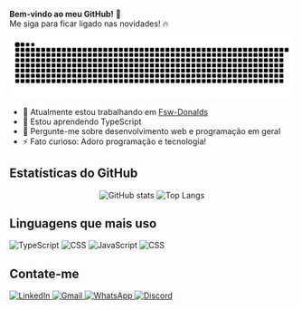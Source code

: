 **Bem-vindo ao meu GitHub!** 🚀  
Me siga para ficar ligado nas novidades! 🔥


<picture align="center">
  <source media="(prefers-color-scheme: dark)" srcset="https://raw.githubusercontent.com/edson710/edson710/output/github-contribution-grid-snake-dark.svg">
  <source media="(prefers-color-scheme: light)" srcset="https://raw.githubusercontent.com/edson710/edson710/output/github-contribution-grid-snake-dark.svg">
  <img align="center" alt="github contribution grid snake animation" src="https://raw.githubusercontent.com/edson710/edson710/output/github-contribution-grid-snake.svg">
</picture>



- 🔭 Atualmente estou trabalhando em [Fsw-Donalds](https://github.com/edson710/Fsw-Donalds)
- 🌱 Estou aprendendo TypeScript
- 💬 Pergunte-me sobre desenvolvimento web e programação em geral
- ⚡ Fato curioso: Adoro programação e tecnologia!

## Estatísticas do GitHub
<p align="center">
  <img src="https://github-readme-stats.vercel.app/api?username=edson710&show_icons=true&theme=tokyonight" alt="GitHub stats" width="46.5%"/>
  <img src="https://github-readme-stats.vercel.app/api/top-langs/?username=edson710&layout=compact&theme=tokyonight" alt="Top Langs" width="35.5%"/>
</p>

## Linguagens que mais uso
<p align="left">
  <img src="https://cdn.jsdelivr.net/gh/devicons/devicon/icons/typescript/typescript-original.svg" alt="TypeScript" width="40" height="40"/>
  <img src="https://cdn.jsdelivr.net/gh/devicons/devicon/icons/css3/css3-original.svg" alt="CSS" width="40" height="40"/>
  <img src="https://cdn.jsdelivr.net/gh/devicons/devicon/icons/javascript/javascript-original.svg" alt="JavaScript" width="40" height="40"/>
  <img src="https://cdn.jsdelivr.net/gh/devicons/devicon@latest/icons/php/php-original.svg" alt="CSS" width="60" height="50"/>
</p>

## Contate-me

<p align="left">
  <a href="https://www.linkedin.com/in/edson-nonato-da-silva-a5386949/" target="_blank">
    <img src="https://img.shields.io/badge/LinkedIn-0077B5?style=for-the-badge&logo=linkedin&logoColor=white" alt="LinkedIn"/>
  </a>
  <a href="mailto:edson0195@gmail.com" target="_blank">
    <img src="https://img.shields.io/badge/Gmail-D14836?style=for-the-badge&logo=gmail&logoColor=white" alt="Gmail"/>
  </a>
  <a href="https://wa.me/31987242336" target="_blank">
    <img src="https://img.shields.io/badge/WhatsApp-25D366?style=for-the-badge&logo=whatsapp&logoColor=white" alt="WhatsApp"/>
  </a>
  <a href="https://discord.com/users/edsonnon" target="_blank">
  <img src="https://img.shields.io/badge/Discord-7289DA?style=for-the-badge&logo=discord&logoColor=white" alt="Discord"/>
</a>
</p>
